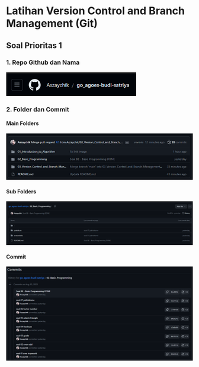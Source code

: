 # Latihan Version Control and Branch Management (Git)

## Soal Prioritas 1

### 1. Repo Github dan Nama

![Repository](../screenshots/repository.png)

### 2. Folder dan Commit

#### Main Folders

![Main Folders](../screenshots/main_folders.png)

#### Sub Folders

![Sub Folders](../screenshots/sub_folders.png)

#### Commit

![Commits](../screenshots/commits.png)
